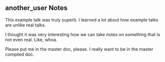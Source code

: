 ## another_user Notes

This example talk was truly superb.  I learned a lot about how example talks are unlike real talks.

I thought it was very interesting how we can take notes on something that is not even real. Like, whoa.

Please put me in the master doc, please.  I really want to be in the master compiled doc.
